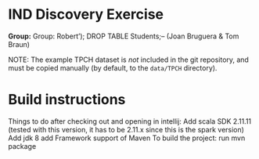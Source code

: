 # IND Discovery Exercise

**Group:** Group: Robert’); DROP TABLE Students;– (Joan Bruguera & Tom Braun)

NOTE: The example TPCH dataset is *not* included in the git repository, and must be copied manually (by default, to the `data/TPCH` directory).

# Build instructions

Things to do after checking out and opening in intellij:
    Add scala SDK 2.11.11 (tested with this version, it has to be 2.11.x since this is the spark version)
    Add jdk 8
    add Framework support of Maven
To build the project:
    run mvn package
